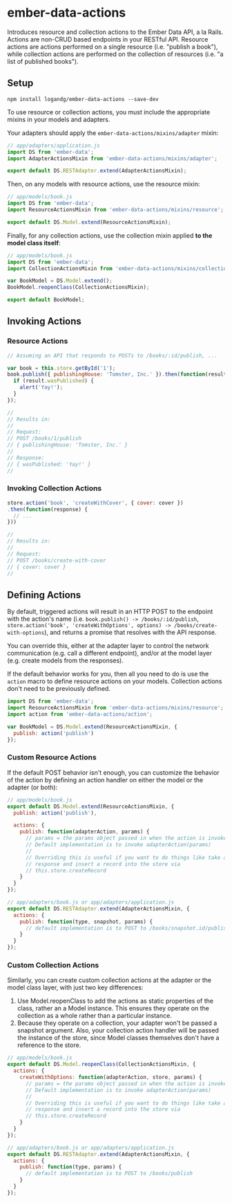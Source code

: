 # ember-data-actions

Introduces resource and collection actions to the Ember Data API, a la Rails. Actions are non-CRUD based endpoints in your RESTful API. Resource actions are actions performed on a single resource (i.e. "publish a book"), while collection actions are performed on the collection of resources (i.e. "a list of published books").

## Setup
```
npm install logandg/ember-data-actions --save-dev
```

To use resource or collection actions, you must include the appropriate mixins in your models and adapters.

Your adapters should apply the `ember-data-actions/mixins/adapter` mixin:

```js
// app/adapters/application.js
import DS from 'ember-data';
import AdapterActionsMixin from 'ember-data-actions/mixins/adapter';

export default DS.RESTAdapter.extend(AdapterActionsMixin);
```

Then, on any models with resource actions, use the resource mixin:

```js
// app/models/book.js
import DS from 'ember-data';
import ResourceActionsMixin from 'ember-data-actions/mixins/resource';

export default DS.Model.extend(ResourceActionsMixin);
```

Finally, for any collection actions, use the collection mixin applied **to the model class itself**:

```js
// app/models/book.js
import DS from 'ember-data';
import CollectionActionsMixin from 'ember-data-actions/mixins/collection';

var BookModel = DS.Model.extend();
BookModel.reopenClass(CollectionActionsMixin);

export default BookModel;
```

## Invoking Actions

### Resource Actions

```js
// Assuming an API that responds to POSTs to /books/:id/publish, ...

var book = this.store.getById('1');
book.publish({ publishingHouse: 'Tomster, Inc.' }).then(function(result) {
  if (result.wasPublished) {
    alert('Yay!');
  }
});

//
// Results in:
//
// Request:
// POST /books/1/publish
// { publishingHouse: 'Tomster, Inc.' }
//
// Response:
// { wasPublished: 'Yay!' }
//
```

### Invoking Collection Actions

```js
store.action('book', 'createWithCover', { cover: cover })
.then(function(response) {
  // ...
}))

//
// Results in:
//
// Request:
// POST /books/create-with-cover
// { cover: cover }
//
```

## Defining Actions

By default, triggered actions will result in an HTTP POST to the endpoint with the action's name (i.e. `book.publish() -> /books/:id/publish`, `store.action('book', 'createWithOptions', options) -> /books/create-with-options`), and returns a promise that resolves with the API response.

You can override this, either at the adapter layer to control the network communication (e.g. call a different endpoint), and/or at the model layer (e.g. create models from the responses).

If the default behavior works for you, then all you need to do is use the `action` macro to define resource actions on your models. Collection actions don't need to be previously defined.

```js
import DS from 'ember-data';
import ResourceActionsMixin from 'ember-data-actions/mixins/resource';
import action from 'ember-data-actions/action';

var BookModel = DS.Model.extend(ResourceActionsMixin, {
  publish: action('publish')
});
```


### Custom Resource Actions

If the default POST behavior isn't enough, you can customize the behavior of the action by defining an action handler on either the model or the adapter (or both):

```js
// app/models/book.js
export default DS.Model.extend(ResourceActionsMixin, {
  publish: action('publish'),

  actions: {
    publish: function(adapterAction, params) {
      // params = the params object passed in when the action is invoked
      // Default implementation is to invoke adapterAction(params)
      //
      // Overriding this is useful if you want to do things like take a
      // response and insert a record into the store via
      // this.store.createRecord
    }
  }
});

// app/adapters/book.js or app/adapters/application.js
export default DS.RESTAdapter.extend(AdapterActionsMixin, {
  actions: {
    publish: function(type, snapshot, params) {
      // default implementation is to POST to /books/snapshot.id/publish
    }
  }
});
```

### Custom Collection Actions

Similarly, you can create custom collection actions at the adapter or the model class layer, with just two key differences:

1. Use Model.reopenClass to add the actions as static properties of the class, rather an a Model instance. This ensures they operate on the collection as a whole rather than a particular instance.
2. Because they operate on a collection, your adapter won't be passed a snapshot argument. Also, your collection action handler will be passed the instance of the store, since Model classes themselves don't have a reference to the store.

```js
// app/models/book.js
export default DS.Model.reopenClass(CollectionActionsMixin, {
  actions: {
    createWithOptions: function(adapterAction, store, params) {
      // params = the params object passed in when the action is invoked
      // Default implementation is to invoke adapterAction(params)
      //
      // Overriding this is useful if you want to do things like take a
      // response and insert a record into the store via
      // this.store.createRecord
    }
  }
});

// app/adapters/book.js or app/adapters/application.js
export default DS.RESTAdapter.extend(AdapterActionsMixin, {
  actions: {
    publish: function(type, params) {
      // default implementation is to POST to /books/publish
    }
  }
});
  ```

